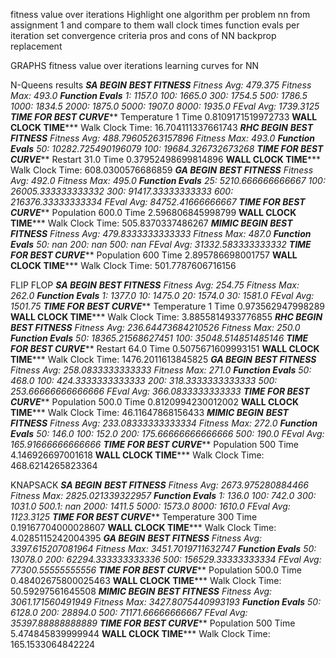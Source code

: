fitness value over iterations
Highlight one algorithm per problem
nn from assignment 1 and compare to them
wall clock times
function evals per iteration
set convergence criteria
pros and cons of NN backprop replacement

GRAPHS
fitness value over iterations
learning curves for NN


N-Queens results
*************SA BEGIN*************
***********BEST FITNESS**********
Fitness Avg: 479.375
Fitness Max: 493.0
*************Function Evals*************
1: 1157.0
100: 1665.0
300: 1754.5
500: 1786.5
1000: 1834.5
2000: 1875.0
5000: 1907.0
8000: 1935.0
FEval Avg: 1739.3125
**********TIME FOR BEST CURVE*************
Temperature 1 Time 0.8109171519972733
**********WALL CLOCK TIME*************
Walk Clock Time: 16.704111337661743
*************RHC BEGIN*************
***********BEST FITNESS**********
Fitness Avg: 488.79605263157896
Fitness Max: 493.0
*************Function Evals*************
50: 10282.725490196079
100: 19684.326732673268
**********TIME FOR BEST CURVE*************
Restart 31.0 Time 0.37952498699814896
**********WALL CLOCK TIME*************
Walk Clock Time: 608.0300576686859
*************GA BEGIN*************
***********BEST FITNESS**********
Fitness Avg: 492.0
Fitness Max: 495.0
*************Function Evals*************
25: 5210.666666666667
100: 26005.333333333332
300: 91417.33333333333
600: 216376.33333333334
FEval Avg: 84752.41666666667
**********TIME FOR BEST CURVE*************
Population 600.0 Time 2.596806845998799
**********WALL CLOCK TIME*************
Walk Clock Time: 505.8370337486267
*************MIMIC BEGIN*************
***********BEST FITNESS**********
Fitness Avg: 479.8333333333333
Fitness Max: 487.0
*************Function Evals*************
50: nan
200: nan
500: nan
FEval Avg: 31332.583333333332
**********TIME FOR BEST CURVE*************
Population 600 Time 2.895786698001757
**********WALL CLOCK TIME*************
Walk Clock Time: 501.7787606716156


FLIP FLOP
*************SA BEGIN*************
***********BEST FITNESS**********
Fitness Avg: 254.75
Fitness Max: 262.0
*************Function Evals*************
1: 1377.0
10: 1475.0
20: 1574.0
30: 1581.0
FEval Avg: 1501.75
**********TIME FOR BEST CURVE*************
Temperature 1 Time 0.973562947998289
**********WALL CLOCK TIME*************
Walk Clock Time: 3.8855814933776855
*************RHC BEGIN*************
***********BEST FITNESS**********
Fitness Avg: 236.64473684210526
Fitness Max: 250.0
*************Function Evals*************
50: 18365.21568627451
100: 35048.514851485146
**********TIME FOR BEST CURVE*************
Restart 64.0 Time 0.5075671609993151
**********WALL CLOCK TIME*************
Walk Clock Time: 1476.2011613845825
*************GA BEGIN*************
***********BEST FITNESS**********
Fitness Avg: 258.0833333333333
Fitness Max: 271.0
*************Function Evals*************
50: 468.0
100: 424.3333333333333
200: 318.3333333333333
500: 253.66666666666666
FEval Avg: 366.0833333333333
**********TIME FOR BEST CURVE*************
Population 500.0 Time 0.8120994230012002
**********WALL CLOCK TIME*************
Walk Clock Time: 46.11647868156433
*************MIMIC BEGIN*************
***********BEST FITNESS**********
Fitness Avg: 233.08333333333334
Fitness Max: 272.0
*************Function Evals*************
50: 146.0
100: 152.0
200: 175.66666666666666
500: 190.0
FEval Avg: 165.91666666666666
**********TIME FOR BEST CURVE*************
Population 500 Time 4.146926697001618
**********WALL CLOCK TIME*************
Walk Clock Time: 468.6214265823364


KNAPSACK
*************SA BEGIN*************
***********BEST FITNESS**********
Fitness Avg: 2673.975280884466
Fitness Max: 2825.021339322957
*************Function Evals*************
1: 136.0
100: 742.0
300: 1031.0
500.1: nan
2000: 1411.5
5000: 1573.0
8000: 1610.0
FEval Avg: 1123.3125
**********TIME FOR BEST CURVE*************
Temperature 300 Time 0.19167704000028607
**********WALL CLOCK TIME*************
Walk Clock Time: 4.0285115242004395
*************GA BEGIN*************
***********BEST FITNESS**********
Fitness Avg: 3397.615207081964
Fitness Max: 3451.7019711632747
*************Function Evals*************
50: 13078.0
200: 62294.333333333336
500: 156529.33333333334
FEval Avg: 77300.55555555556
**********TIME FOR BEST CURVE*************
Population 500.0 Time 0.48402675800025463
**********WALL CLOCK TIME*************
Walk Clock Time: 50.59297561645508
*************MIMIC BEGIN*************
***********BEST FITNESS**********
Fitness Avg: 3061.171560491949
Fitness Max: 3427.8075440993193
*************Function Evals*************
50: 6128.0
200: 28894.0
500: 71171.66666666667
FEval Avg: 35397.88888888889
**********TIME FOR BEST CURVE*************
Population 500 Time 5.474845839999944
**********WALL CLOCK TIME*************
Walk Clock Time: 165.1533064842224